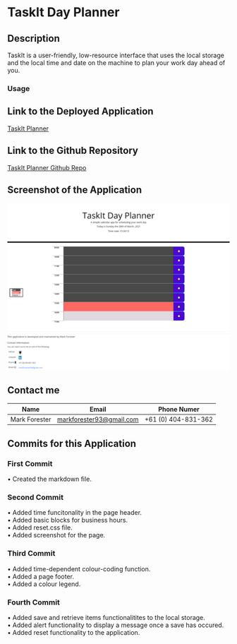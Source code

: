 # TaskIt Day Planner

## Description

TaskIt is a user-friendly, low-resource interface that uses the local storage and the local time and date on the machine to plan your work day ahead of you.

### Usage

## Link to the Deployed Application

[TaskIt Planner](https://forester93.github.io/Task-It/)

## Link to the Github Repository

[TaskIt Planner Github Repo](https://github.com/Forester93/riddle-me-quiz/)

## Screenshot of the Application

![Screenshot of the page](./assets/images/screenshot.png)

## Contact me

| Name          | Email                    | Phone Numer         |
| ------------- | ------------------------ | ------------------- |
| Mark Forester | markforester93@gmail.com | +61 (0) 404-831-362 |

## Commits for this Application

### First Commit

• Created the markdown file.

### Second Commit

• Added time funcitonality in the page header.  
• Added basic blocks for business hours.  
• Added reset.css file.  
• Added screenshot for the page.

### Third Commit

• Added time-dependent colour-coding function.  
• Added a page footer.  
• Added a colour legend.

### Fourth Commit

• Added save and retrieve items functionalitites to the local storage.  
• Added alert functionality to display a message once a save has occured.  
• Added reset functionality to the application.
